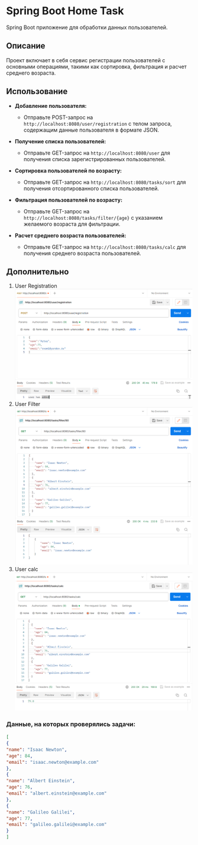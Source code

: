 # Spring Boot Home Task

Spring Boot приложение для обработки данных пользователей.

## Описание

Проект включает в себя сервис регистрации пользователей с основными операциями, такими как сортировка, фильтрация и расчет среднего возраста.


## Использование

- **Добавление пользователя:**
    - Отправьте POST-запрос на `http://localhost:8080/user/registration` с телом запроса, содержащим данные пользователя в формате JSON.

- **Получение списка пользователей:**
    - Отправьте GET-запрос на `http://localhost:8080/user` для получения списка зарегистрированных пользователей.

- **Сортировка пользователей по возрасту:**
    - Отправьте GET-запрос на `http://localhost:8080/tasks/sort` для получения отсортированного списка пользователей.

- **Фильтрация пользователей по возрасту:**
    - Отправьте GET-запрос на `http://localhost:8080/tasks/filter/{age}` с указанием желаемого возраста для фильтрации.

- **Расчет среднего возраста пользователей:**
    - Отправьте GET-запрос на `http://localhost:8080/tasks/calc` для получения среднего возраста пользователей.


## Дополнительно
1. User Registration
![User Registration](https://github.com/11Kotikov/sem3HomeTask/blob/master/registrationPostMan.png?raw=true)
2. User Filter
![User Filter](https://github.com/11Kotikov/sem3HomeTask/blob/master/filterPostMan.png?raw=true)
3. User calc
![User calc](https://github.com/11Kotikov/sem3HomeTask/blob/master/calcPostMAN.png?raw=true)

### Данные, на которых проверялись задачи:
```json
[
{
"name": "Isaac Newton",
"age": 84,
"email": "isaac.newton@example.com"
},
{
"name": "Albert Einstein",
"age": 76,
"email": "albert.einstein@example.com"
},
{
"name": "Galileo Galilei",
"age": 77,
"email": "galileo.galilei@example.com"
}
]
```
